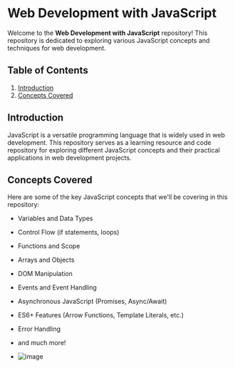 # Web Development with JavaScript

Welcome to the **Web Development with JavaScript** repository! This repository is dedicated to exploring various JavaScript concepts and techniques for web development.

## Table of Contents

1. [Introduction](#introduction)
2. [Concepts Covered](#concepts-covered)


## Introduction

JavaScript is a versatile programming language that is widely used in web development. This repository serves as a learning resource and code repository for exploring different JavaScript concepts and their practical applications in web development projects.

## Concepts Covered

Here are some of the key JavaScript concepts that we'll be covering in this repository:

- Variables and Data Types
- Control Flow (if statements, loops)
- Functions and Scope
- Arrays and Objects
- DOM Manipulation
- Events and Event Handling
- Asynchronous JavaScript (Promises, Async/Await)
- ES6+ Features (Arrow Functions, Template Literals, etc.)
- Error Handling
- and much more!

- ![image](https://github.com/ronakbediya310/WEB-DEVELOPMENT-WITH-JAVASCIPT/assets/124416368/c545eb1b-c065-4645-8daf-e9d409e3f3c5)

